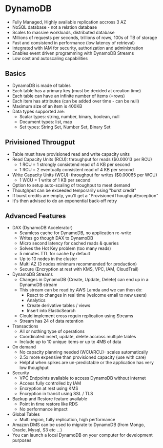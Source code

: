 # DynamoDB

- Fully Managed, Highly available replication accross 3 AZ
- NoSQL database - not a relation database
- Scales to massive workloads, distributed database
- Millions of requests per seconds, trillions of rows, 100s of TB of storage
- Fast and consistend in performance (low latency of retrieval)
- Integrated with IAM for security, authorization and administration
- Enables event driven programming with DynamoDB Streams
- Low cost and autoscaling capabilities

## Basics

- DynamoDB is made of tables
- Each table has a primary key (must be decided at creation time)
- Each table can have an infinite number of items (=rows)
- Each item has attributes (can be added over time - can be null)
- Maximum size of an item is 400KB
- Data types supported are:
    - Scalar types: string, number, binary, boolean, null
    - Document types: list, map
    - Set types: String Set, Number Set, Binary Set

## Privisioned Througput

- Table must have provisioned read and write capacity units
- Read Capacity Units (RCU): throughput for reads ($0.00013 per RCU)
    - 1 RCU = 1 strongly consistend read of 4 KB per second
    - 1 RCU = 2 eventually consistent read of 4 KB per second
- Write Capacity Units (WCU): throughput for writes ($0.00065 per WCU)
    - 1 WCU = 1 write of 1 KB per second
- Option to setup auto-scaling of troughput to meet demand
- Thoutghput can be exceeded temporarily using "burst credit"
- If burst credits are empty, you'll get a "ProvisionedThoughputException"
- It's then advised to do an exponential back-off retry

## Advanced Features

- DAX (DynamoDB Accelerator)
    - Seamless cache for DynamoDB, no application re-write
    - Writes go though DAX to DynamoDB
    - Micro second latency for cached reads & queries
    - Solves the Hot Key problem (too many reads)
    - 5 minutes TTL for cache by default
    - Up to 10 nodes in the cluster
    - Multi AZ (3 nodes minimum recommended for production)
    - Secure (Encryption at rest with KMS, VPC, IAM, CloudTrail)
- DynamoDB Streams
    - Changes in DynamoDB (Create, Update, Delete) can end up in a DynamoDB stream
    - This stream can be read by AWS Lamda and we can then do:
        - React to changes in real time (welcome email to new users)
        - Analytics
        - Create derivative tables / views
        - Insert into ElasticSearch
    - Clould implement cross reguin replication using Streams
    - Stream has 24 of data retention
- Transactions
    - All or nothing type of operations
    - Coordinated insert, update, delete accross multiple tables
    - Include up to 10 unique items or up to 4MB of data
- On demand
    - No capacity planning needed (WCU/RCU)- scales automatically
    - 2.5x more expensive than provisioned capacity (use with care)
    - Helpful when spikes are un-predictable or the application has very low thoughput
- Security
    - VPC Endpoints available to access DynamoDB without internet
    - Access fully controlled by IAM
    - Encryption at rest using KMS
    - Encryption in transit using SSL / TLS
- Backup and Restore feature available
    - Point in time restore like RDS
    - No performance impact
- Global Tables
    - Multi region, fully replication, high performance
- Amazon DMS can be used to migrate to DynamoDB (from Mongo, Oracle, Mysql, S3 etc ...)
- You can launch a local DynamoDB on your computer for development purposes
